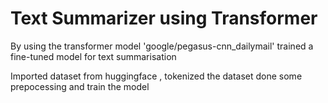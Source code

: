 # Text Summarizer using Transformer

By using the transformer model 'google/pegasus-cnn_dailymail' trained a fine-tuned model for text summarisation

Imported dataset from huggingface , tokenized the dataset done some prepocessing and train the model
